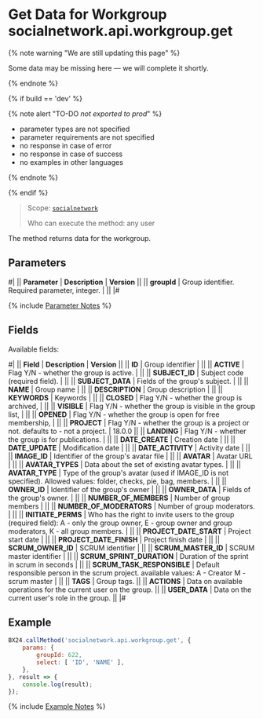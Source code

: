 # Get Data for Workgroup socialnetwork.api.workgroup.get

{% note warning "We are still updating this page" %}

Some data may be missing here — we will complete it shortly.

{% endnote %}

{% if build == 'dev' %}

{% note alert "TO-DO _not exported to prod_" %}

- parameter types are not specified
- parameter requirements are not specified
- no response in case of error
- no response in case of success
- no examples in other languages

{% endnote %}

{% endif %}

> Scope: [`socialnetwork`](../scopes/permissions.md)
>
> Who can execute the method: any user

The method returns data for the workgroup.

## Parameters

#|
|| **Parameter** | **Description** | **Version** ||
|| **groupId** | Group identifier. Required parameter, integer. | ||
|#

{% include [Parameter Notes](../../_includes/required.md) %}

## Fields

Available fields:

#|
|| **Field** | **Description** | **Version** ||
|| **ID** | Group identifier | ||
|| **ACTIVE** | Flag Y/N - whether the group is active. | ||
|| **SUBJECT_ID** | Subject code (required field). | ||
|| **SUBJECT_DATA** | Fields of the group's subject. | ||
|| **NAME** | Group name | ||
|| **DESCRIPTION** | Group description | ||
|| **KEYWORDS** | Keywords | ||
|| **CLOSED** | Flag Y/N - whether the group is archived, | ||
|| **VISIBLE** | Flag Y/N - whether the group is visible in the group list, | ||
|| **OPENED** | Flag Y/N - whether the group is open for free membership, | ||
|| **PROJECT** | Flag Y/N - whether the group is a project or not. defaults to - not a project. | 18.0.0 ||
|| **LANDING** | Flag Y/N - whether the group is for publications. | ||
|| **DATE_CREATE** | Creation date | ||
|| **DATE_UPDATE** | Modification date | ||
|| **DATE_ACTIVITY** | Activity date | ||
|| **IMAGE_ID** | Identifier of the group's avatar file | ||
|| **AVATAR** | Avatar URL | ||
|| **AVATAR_TYPES** | Data about the set of existing avatar types. | ||
|| **AVATAR_TYPE** | Type of the group's avatar (used if IMAGE_ID is not specified). Allowed values: folder, checks, pie, bag, members. | ||
|| **OWNER_ID** | Identifier of the group's owner | ||
|| **OWNER_DATA** | Fields of the group's owner. | ||
|| **NUMBER_OF_MEMBERS** | Number of group members | ||
|| **NUMBER_OF_MODERATORS** | Number of group moderators. | ||
|| **INITIATE_PERMS** | Who has the right to invite users to the group (required field): A - only the group owner, E - group owner and group moderators, K - all group members.  | ||
|| **PROJECT_DATE_START** | Project start date | ||
|| **PROJECT_DATE_FINISH** | Project finish date | ||
|| **SCRUM_OWNER_ID** | SCRUM identifier | ||
|| **SCRUM_MASTER_ID** | SCRUM master identifier | ||
|| **SCRUM_SPRINT_DURATION** | Duration of the sprint in scrum in seconds | ||
|| **SCRUM_TASK_RESPONSIBLE** | Default responsible person in the scrum project. available values: A - Creator M - scrum master | ||
|| **TAGS** | Group tags. ||
|| **ACTIONS** | Data on available operations for the current user on the group. ||
|| **USER_DATA** | Data on the current user's role in the group. ||
|#

## Example

```js
BX24.callMethod('socialnetwork.api.workgroup.get', {
    params: {
        groupId: 622,
        select: [ 'ID', 'NAME' ],
    },
}, result => {
    console.log(result);
});
```
{% include [Example Notes](../../_includes/examples.md) %}